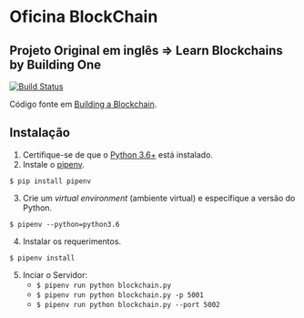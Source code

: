 # Oficina BlockChain
## Projeto Original em inglês => Learn Blockchains by Building One

[![Build Status](https://travis-ci.org/dvf/blockchain.svg?branch=master)](https://travis-ci.org/dvf/blockchain)

Código fonte em [Building a Blockchain](https://medium.com/p/117428612f46). 

## Instalação

1. Certifique-se de que o [Python 3.6+](https://www.python.org/downloads/) está instalado. 
2. Instale o [pipenv](https://github.com/kennethreitz/pipenv). 

```
$ pip install pipenv 
```

3. Crie um _virtual environment_ (ambiente virtual) e específique a versão do Python. 

```
$ pipenv --python=python3.6
```

4. Instalar os requerimentos. 

```
$ pipenv install 
``` 

5. Inciar o Servidor:
    * `$ pipenv run python blockchain.py` 
    * `$ pipenv run python blockchain.py -p 5001`
    * `$ pipenv run python blockchain.py --port 5002`
